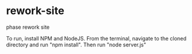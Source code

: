 # rework-site
phase rework site

To run, install NPM and NodeJS. From the terminal, navigate to the cloned directory and run "npm install". Then run "node server.js"
